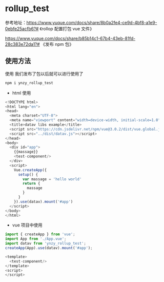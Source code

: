 # rollup_test

参考地址：https://www.yuque.com/docs/share/8b0a2fe4-ce9d-4bf8-a1e9-0ebfe25acfb6?# 《rollop 配置打包 vue 文件》

https://www.yuque.com/docs/share/b85b14c1-67b4-43eb-81fd-28c383e72da1?# 《发布 npm 包》

## 使用方法

使用
我们发布了包以后就可以进行使用了

```js
npm i ynzy_rollup_test
```

- html 使用

```js
<!DOCTYPE html>
<html lang="en">
<head>
  <meta charset="UTF-8">
  <meta name="viewport" content="width=device-width, initial-scale=1.0">
  <title>datav libs example</title>
  <script src="https://cdn.jsdelivr.net/npm/vue@3.0.2/dist/vue.global.js"></script>
  <script src="../dist/datav.js"></script>
</head>
<body>
  <div id="app">
    {{massage}}
    <test-component/>
  </div>
  <script>
    Vue.createApp({
      setup() {
        var massage = 'hello world'
        return {
          massage
        }
      }
    }).use(datav).mount('#app')
  </script>
</body>
</html>
```

- vue 项目中使用

```js
import { createApp } from 'vue';
import App from './App.vue';
import datav from 'ynzy_rollup_test';
createApp(App).use(datav).mount('#app');
```

```js
<template>
  <test-component/>
</template>
<script>
</script>
```

